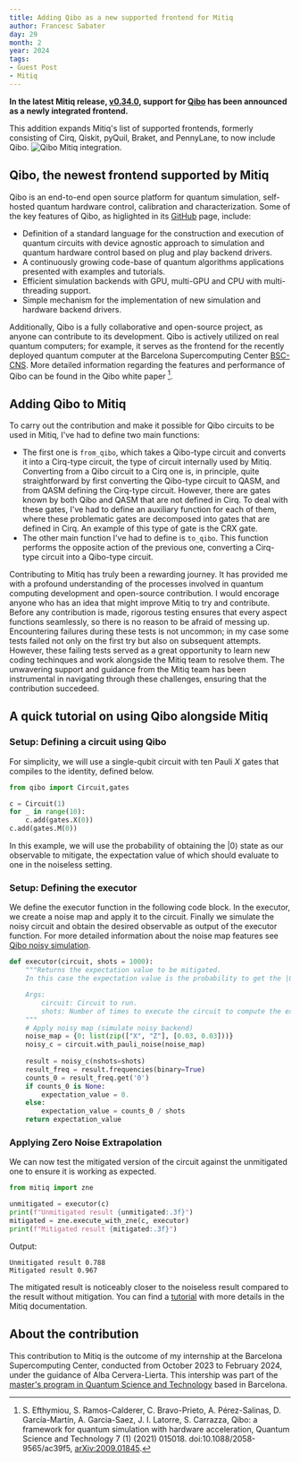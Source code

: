```yaml
---
title: Adding Qibo as a new supported frontend for Mitiq
author: Francesc Sabater
day: 29
month: 2
year: 2024
tags:
- Guest Post
- Mitiq
---
```


**In the latest Mitiq release, [v0.34.0](https://github.com/unitaryfund/mitiq/discussions/2194), support for [Qibo](https://qibo.science/) has been announced as a newly integrated frontend.** 

This addition expands Mitiq's list of supported frontends, formerly consisting of Cirq, Qiskit, pyQuil, Braket, and PennyLane, to now include Qibo.
![Qibo Mitiq integration.](/images/qibo-mitiq.png)

## Qibo, the newest frontend supported by Mitiq
Qibo is an end-to-end open source platform for quantum simulation, self-hosted quantum hardware control, calibration and characterization. 
Some of the key features of Qibo, as higlighted in its [GitHub](https://github.com/qiboteam/qibo) page, include:
- Definition of a standard language for the construction and execution of quantum circuits with device agnostic approach to simulation and quantum hardware control based on plug and play backend drivers.
- A continuously growing code-base of quantum algorithms applications presented with examples and tutorials.
- Efficient simulation backends with GPU, multi-GPU and CPU with multi-threading support.
- Simple mechanism for the implementation of new simulation and hardware backend drivers.

Additionally, Qibo is a fully collaborative and open-source project, as anyone can contribute to its development. Qibo is actively utilized on real quantum computers; for example, it serves as the frontend for the recently deployed quantum computer at the Barcelona Supercomputing Center [BSC-CNS](https://www.bsc.es/). More detailed information regarding the features and performance of Qibo can be found in the Qibo white paper [^1].

## Adding Qibo to Mitiq 
To carry out the contribution and make it possible for Qibo circuits to be used in Mitiq, I've had to define two main functions:
- The first one is `from_qibo`, which takes a Qibo-type circuit and converts it into a Cirq-type circuit, the type of circuit internally used by Mitiq. Converting from a Qibo circuit to a Cirq one is, in principle, quite straightforward by first converting the Qibo-type circuit to QASM, and from QASM defining the Cirq-type circuit. However, there are gates known by both Qibo and QASM that are not defined in Cirq. To deal with these gates, I've had to define an auxiliary function for each of them, where these problematic gates are decomposed into gates that are defined in Cirq. An example of this type of gate is the CRX gate.
- The other main function I've had to define is `to_qibo`. This function performs the opposite action of the previous one, converting a Cirq-type circuit into a Qibo-type circuit.

Contributing to Mitiq has truly been a rewarding journey. It has provided me with a profound understanding of the processes involved in quantum computing development and open-source contribution. I would encorage anyone who has an idea that might improve Mitiq to try and contribute. Before any contribution is made, rigorous testing ensures that every aspect functions seamlessly, so there is no reason to be afraid of messing up. Encountering failures during these tests is not uncommon; in my case some tests  failed not only on the first try but also on subsequent attempts. However, these failing tests served as a great opportunity to learn new coding techinques and work alongside the Mitiq team to resolve them. The unwavering support and guidance from the Mitiq team has been instrumental in navigating through these challenges, ensuring that the contribution succedeed. 

## A quick tutorial on using Qibo alongside Mitiq 

### Setup: Defining a circuit using Qibo

For simplicity, we will use a single-qubit circuit with ten Pauli _X_ gates that compiles to the identity, defined below.

```python 
from qibo import Circuit,gates

c = Circuit(1) 
for _ in range(10): 
    c.add(gates.X(0))
c.add(gates.M(0))
```

In this example, we will use the probability of obtaining the |0⟩ state as our observable to mitigate, the expectation value of which should evaluate to one in the noiseless setting.

### Setup: Defining the executor 

We define the executor function in the following code block. In the executor, we create a noise map and apply it to the circuit. Finally we simulate the noisy circuit and obtain the desired observable as output of the executor function. For more detailed information about the noise map features see [Qibo noisy simulation](<https://qibo.science/qibo/stable/code-examples/advancedexamples.html#adding-noise-after-every-gate>).  

```python
def executor(circuit, shots = 1000):
    """Returns the expectation value to be mitigated. 
    In this case the expectation value is the probability to get the |0> state. 

    Args:
        circuit: Circuit to run.
        shots: Number of times to execute the circuit to compute the expectation value.
    """
    # Apply noisy map (simulate noisy backend)
    noise_map = {0: list(zip(["X", "Z"], [0.03, 0.03]))}
    noisy_c = circuit.with_pauli_noise(noise_map)
    
    result = noisy_c(nshots=shots)
    result_freq = result.frequencies(binary=True)
    counts_0 = result_freq.get('0')
    if counts_0 is None:
        expectation_value = 0.
    else:
        expectation_value = counts_0 / shots  
    return expectation_value
```

### Applying Zero Noise Extrapolation

We can now test the mitigated version of the circuit against the unmitigated one to ensure it is working as expected. 

```python
from mitiq import zne

unmitigated = executor(c) 
print(f"Unmitigated result {unmitigated:.3f}")
mitigated = zne.execute_with_zne(c, executor)
print(f"Mitigated result {mitigated:.3f}")
```
Output: 
```
Unmitigated result 0.788
Mitigated result 0.967
```
The mitigated result is noticeably closer to the noiseless result compared to the result without mitigation. You can find a [tutorial](https://mitiq.readthedocs.io/en/latest/examples/qibo-noisy-simulation.html) with more details in the Mitiq documentation.

## About the contribution 
This contribution to Mitiq is the outcome of my internship at the Barcelona Supercomputing Center, conducted from October 2023 to February 2024, under the guidance of Alba Cervera-Lierta. This intership was part of the [master's program in Quantum Science and Technology](https://quantummasterbarcelona.eu/) based in Barcelona.

[^1]: S. Efthymiou, S. Ramos-Calderer, C. Bravo-Prieto, A. Pérez-Salinas, D. Garcı́a-Martı́n, A. Garcia-Saez, J. I. Latorre, S. Carrazza, Qibo: a framework for quantum simulation with hardware acceleration, Quantum Science and Technology 7 (1) (2021) 015018. doi:10.1088/2058-9565/ac39f5, [arXiv:2009.01845](https://arxiv.org/abs/2009.01845).

